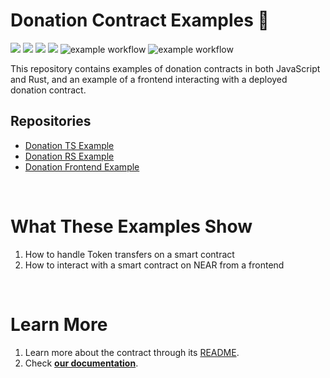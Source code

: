# Donation Contract Examples 💸

[![](https://img.shields.io/badge/⋈%20Examples-Basics-green)](https://docs.near.org/tutorials/welcome)
[![](https://img.shields.io/badge/Contract-JS-yellow)](contract-ts)
[![](https://img.shields.io/badge/Contract-Rust-red)](contract-rs)
[![](https://img.shields.io/badge/Frontend-Next.js-blue)](frontend)
![example workflow](https://github.com/near-examples/donation-examples/actions/workflows/tests-ts.yml/badge.svg)
![example workflow](https://github.com/near-examples/donation-examples/actions/workflows/tests-rs.yml/badge.svg)

This repository contains examples of donation contracts in both JavaScript and Rust, and an example of a frontend interacting with a deployed donation contract. 

## Repositories

- [Donation TS Example](contract-ts)
- [Donation RS Example](contract-rs)
- [Donation Frontend Example](Frontend)

<br />

# What These Examples Show

1. How to handle Token transfers on a smart contract
2. How to interact with a smart contract on NEAR from a frontend

<br />

# Learn More
1. Learn more about the contract through its [README](./contract-ts/README.md).
2. Check [**our documentation**](https://docs.near.org/build/welcome).
